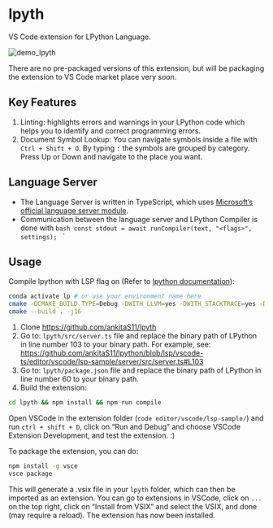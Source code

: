 # lpyth

VS Code extension for LPython Language.

![demo_lpyth](https://user-images.githubusercontent.com/68434944/181516697-eadb63e5-cbf1-437d-bb5c-f070671dff32.gif)

There are no pre-packaged versions of this extension, but will be packaging the extension to VS Code market place very soon. 

## Key Features

1. Linting: highlights errors and warnings in your LPython code which helps you to identify and correct programming errors.
2. Document Symbol Lookup: You can navigate symbols inside a file with `Ctrl + Shift + O`. By typing `:` the symbols are grouped by category. Press Up or Down and navigate to the place you want.

## Language Server

- The Language Server is written in TypeScript, which uses [Microsoft’s official language server module](https://github.com/microsoft/vscode-languageserver-node). 
- Communication between the language server and LPython Compiler is done with 
    `bash
        const stdout = await runCompiler(text, "<flags>", settings); `
    `

## Usage

Compile lpython with LSP flag on (Refer to [lpython documentation](https://github.com/lcompilers/lpython#compile-lpython)):

```bash
conda activate lp # or use your environment name here
cmake -DCMAKE_BUILD_TYPE=Debug -DWITH_LLVM=yes -DWITH_STACKTRACE=yes -DWITH_LFORTRAN_BINARY_MODFILES=no -DWITH_LSP=yes .
cmake --build . -j16
```

1. Clone https://github.com/ankitaS11/lpyth
2. Go to: `lpyth/src/server.ts` file and replace the binary path of LPython in line number 103 to your binary path. For example, see: https://github.com/ankitaS11/lpython/blob/lsp/vscode-ts/editor/vscode/lsp-sample/server/src/server.ts#L103
3. Go to: `lpyth/package.json` file and replace the binary path of LPython in line number 60 to your binary path.
4. Build the extension:

```bash
cd lpyth && npm install && npm run compile
```

Open VSCode in the extension folder (`code editor/vscode/lsp-sample/`) and run `ctrl + shift + D`, click on “Run and Debug” and choose VSCode Extension Development, and test the extension. :)

To package the extension, you can do:

```bash
npm install -g vsce
vsce package
```

This will generate a .vsix file in your `lpyth` folder, which can then be imported as an extension. You can go to extensions in VSCode, click on `...` on the top right, click on “Install from VSIX” and select the VSIX, and done (may require a reload). The extension has now been installed.
